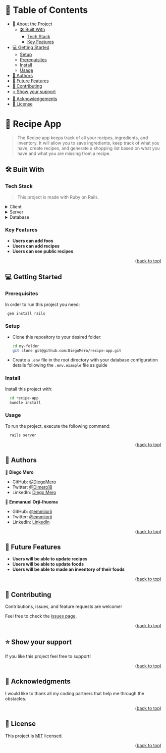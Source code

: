 # 📗 Table of Contents

- [📖 About the Project](#about-project)
  - [🛠 Built With](#built-with)
    - [Tech Stack](#tech-stack)
    - [Key Features](#key-features)
- [💻 Getting Started](#getting-started)
  - [Setup](#setup)
  - [Prerequisites](#prerequisites)
  - [Install](#install)
  - [Usage](#usage)
- [👥 Authors](#authors)
- [🔭 Future Features](#future-features)
- [🤝 Contributing](#contributing)
- [⭐️ Show your support](#support)
- [🙏 Acknowledgements](#acknowledgements)
- [📝 License](#license)

# 📖 Recipe App <a name="about-project"></a>

> The Recipe app keeps track of all your recipes, ingredients, and inventory. It will allow you to save ingredients, keep track of what you have, create recipes, and generate a shopping list based on what you have and what you are missing from a recipe.
## 🛠 Built With <a name="built-with"></a>

### Tech Stack <a name="tech-stack"></a>

> This project is made with Ruby on Rails.
<details>
  <summary>Client</summary>
  <ul>
    <li><a href="https://rubyonrails.org/">Ruby on Rails</a></li>
  </ul>
</details>
<details>
  <summary>Server</summary>
  <ul>
    <li><a href="https://guides.rubyonrails.org/command_line.html">Rails Server</a></li>
  </ul>
</details>

<details>
<summary>Database</summary>
  <ul>
    <li><a href="https://www.postgresql.org/">PostgreSQL</a></li>
  </ul>
</details>

### Key Features <a name="key-features"></a>

- **Users can add foos**
- **Users can add recipes**
- **Users can see public recipes**

<p align="right">(<a href="#readme-top">back to top</a>)</p>


## 💻 Getting Started <a name="getting-started"></a>
### Prerequisites

In order to run this project you need:
```sh
 gem install rails
```

### Setup

- Clone this repository to your desired folder:
    ```sh
    cd my-folder
    git clone git@github.com:DiegoMero/recipe-app.git
    ```
- Create a `.env` file in the root directory with your database configuration details following the `.env.example` file as guide


### Install

Install this project with:

```sh
  cd recipe-app
  bundle install
```

### Usage

To run the project, execute the following command:

```sh
  rails server
```

<p align="right">(<a href="#readme-top">back to top</a>)</p>


## 👥 Authors <a name="authors"></a>

👤 **Diego Mero**

- GitHub: [@DiegoMero](https://github.com/DiegoMero)
- Twitter: [@Dimero18](https://twitter.com/Dimero18)
- LinkedIn: [Diego Mero](https://www.linkedin.com/in/diego-mero/)

👤 **Emmanuel Orji-Ihuoma**

- GitHub: [@emmiiorji](https://github.com/emmiiorji)
- Twitter: [@emmiiorji](https://twitter.com/emmiiorji)
- LinkedIn: [LinkedIn](https://linkedin.com/in/orji-emmanuel)

<p align="right">(<a href="#readme-top">back to top</a>)</p>

## 🔭 Future Features <a name="future-features"></a>

- **Users will be able to update recipes**
- **Users will be able to update foods**
- **Users will be able to made an inventory of their foods**

<p align="right">(<a href="#readme-top">back to top</a>)</p>

## 🤝 Contributing <a name="contributing"></a>

Contributions, issues, and feature requests are welcome!

Feel free to check the [issues page](../../issues/).

<p align="right">(<a href="#readme-top">back to top</a>)</p>

## ⭐️ Show your support <a name="support"></a>

If you like this project feel free to support!

<p align="right">(<a href="#readme-top">back to top</a>)</p>

## 🙏 Acknowledgments <a name="acknowledgements"></a>

I would like to thank all my coding partners that help me through the obstacles.

<p align="right">(<a href="#readme-top">back to top</a>)</p>

## 📝 License <a name="license"></a>

This project is [MIT](https://github.com/DiegoMero/recipe-app/blob/dev/MIT.md) licensed.

<p align="right">(<a href="#readme-top">back to top</a>)</p>